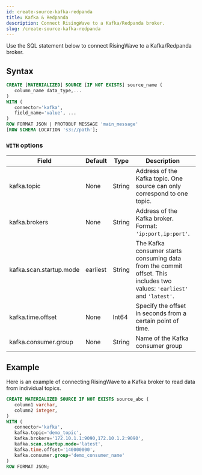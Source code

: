 ```yaml
---
id: create-source-kafka-redpanda
title: Kafka & Redpanda
description: Connect RisingWave to a Kafka/Redpanda broker.
slug: /create-source-kafka-redpanda
---
```


Use the SQL statement below to connect RisingWave to a Kafka/Redpanda broker.

## Syntax

```sql
CREATE [MATERIALIZED] SOURCE [IF NOT EXISTS] source_name (
   column_name data_type,...
)
WITH (
   connector='kafka',
   field_name='value', ...
)
ROW FORMAT JSON | PROTOBUF MESSAGE 'main_message'
[ROW SCHEMA LOCATION 's3://path'];
```
### `WITH` options

|Field|	Default|	Type|	Description|	Required?|
|---|---|---|---|---|
|kafka.topic|None|String|Address of the Kafka topic. One source can only correspond to one topic.|True
|kafka.brokers	|None	|String	|Address of the Kafka broker. Format: `'ip:port,ip:port'`.	|True|
|kafka.scan.startup.mode	|earliest	|String	|The Kafka consumer starts consuming data from the commit offset. This includes two values: `'earliest'` and `'latest'`.	|False
|kafka.time.offset	|None	|Int64	|Specify the offset in seconds from a certain point of time.	|False|
|kafka.consumer.group	|None	|String	|Name of the Kafka consumer group	|True|

## Example

Here is an example of connecting RisingWave to a Kafka broker to read data from individual topics.

```sql
CREATE MATERIALIZED SOURCE IF NOT EXISTS source_abc (
   column1 varchar,
   column2 integer,
)
WITH (
   connector='kafka',
   kafka.topic='demo_topic',
   kafka.brokers='172.10.1.1:9090,172.10.1.2:9090',
   kafka.scan.startup.mode='latest',
   kafka.time.offset='140000000',
   kafka.consumer.group='demo_consumer_name'
)
ROW FORMAT JSON;
```

